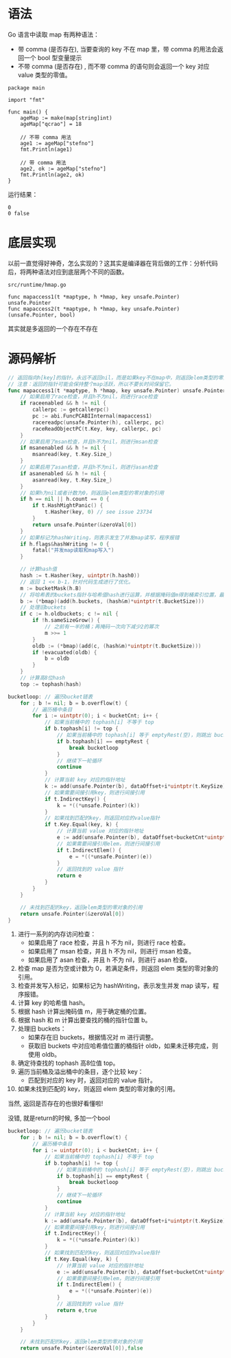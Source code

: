 # 语法

Go 语言中读取 map 有两种语法：

- 带 comma (是否存在), 当要查询的 key 不在 map 里，带 comma 的用法会返回一个 bool 型变量提示
- 不带 comma (是否存在) , 而不带 comma 的语句则会返回一个 key 对应 value 类型的零值。

```golang
package main

import "fmt"

func main() {
    ageMap := make(map[string]int)
    ageMap["qcrao"] = 18

    // 不带 comma 用法
    age1 := ageMap["stefno"]
    fmt.Println(age1)

    // 带 comma 用法
    age2, ok := ageMap["stefno"]
    fmt.Println(age2, ok)
}
```

运行结果：

```shell
0
0 false
```



# 底层实现

以前一直觉得好神奇，怎么实现的？这其实是编译器在背后做的工作：分析代码后，将两种语法对应到底层两个不同的函数。

`src/runtime/hmap.go`

```golang
func mapaccess1(t *maptype, h *hmap, key unsafe.Pointer) unsafe.Pointer
func mapaccess2(t *maptype, h *hmap, key unsafe.Pointer) (unsafe.Pointer, bool)
```

其实就是多返回的一个存在不存在



# 源码解析

```go
// 返回指向h[key]的指针。永远不返回nil，而是如果key不在map中，则返回elem类型的零对象的引用。
// 注意：返回的指针可能会保持整个map活跃，所以不要长时间保留它。
func mapaccess1(t *maptype, h *hmap, key unsafe.Pointer) unsafe.Pointer {
	// 如果启用了race检查，并且h不为nil，则进行race检查
	if raceenabled && h != nil {
		callerpc := getcallerpc()
		pc := abi.FuncPCABIInternal(mapaccess1)
		racereadpc(unsafe.Pointer(h), callerpc, pc)
		raceReadObjectPC(t.Key, key, callerpc, pc)
	}
	// 如果启用了msan检查，并且h不为nil，则进行msan检查
	if msanenabled && h != nil {
		msanread(key, t.Key.Size_)
	}
	// 如果启用了asan检查，并且h不为nil，则进行asan检查
	if asanenabled && h != nil {
		asanread(key, t.Key.Size_)
	}
	// 如果h为nil或者计数为0，则返回elem类型的零对象的引用
	if h == nil || h.count == 0 {
		if t.HashMightPanic() {
			t.Hasher(key, 0) // see issue 23734
		}
		return unsafe.Pointer(&zeroVal[0])
	}
	// 如果标记为hashWriting，则表示发生了并发map读写，程序报错
	if h.flags&hashWriting != 0 {
		fatal("并发map读取和map写入")
	}

	// 计算hash值
	hash := t.Hasher(key, uintptr(h.hash0))
	// 返回 1 << b-1，针对代码生成进行了优化。
	m := bucketMask(h.B)
	// 将哈希表的buckets指针与哈希值hash进行运算，并根据掩码值m得到桶索引位置，最终计算出要查找的桶的指针位置
	b := (*bmap)(add(h.buckets, (hash&m)*uintptr(t.BucketSize)))
	// 处理旧buckets
	if c := h.oldbuckets; c != nil {
		if !h.sameSizeGrow() {
			// 之前有一半的桶；再掩码一次向下减少2的幂次
			m >>= 1
		}
		oldb := (*bmap)(add(c, (hash&m)*uintptr(t.BucketSize)))
		if !evacuated(oldb) {
			b = oldb
		}
	}
	// 计算高8位hash
	top := tophash(hash)

bucketloop: // 遍历bucket链表
	for ; b != nil; b = b.overflow(t) {
		// 遍历桶中条目
		for i := uintptr(0); i < bucketCnt; i++ {
			// 如果当前桶中的 tophash[i] 不等于 top
			if b.tophash[i] != top {
				// 如果当前桶中的 tophash[i] 等于 emptyRest(空)，则跳出 bucketloop
				if b.tophash[i] == emptyRest {
					break bucketloop
				}
				// 继续下一轮循环
				continue
			}
			// 计算当前 key 对应的指针地址
			k := add(unsafe.Pointer(b), dataOffset+i*uintptr(t.KeySize))
			// 如果需要间接引用key，则进行间接引用
			if t.IndirectKey() {
				k = *((*unsafe.Pointer)(k))
			}
			// 如果找到匹配的key，则返回对应的value指针
			if t.Key.Equal(key, k) {
				// 计算当前 value 对应的指针地址
				e := add(unsafe.Pointer(b), dataOffset+bucketCnt*uintptr(t.KeySize)+i*uintptr(t.ValueSize))
				// 如果需要间接引用elem，则进行间接引用
				if t.IndirectElem() {
					e = *((*unsafe.Pointer)(e))
				}
				// 返回找到的 value 指针
				return e
			}
		}
	}

	// 未找到匹配的key，返回elem类型的零对象的引用
	return unsafe.Pointer(&zeroVal[0])
}
```

1. 进行一系列的内存访问检查：
   - 如果启用了 race 检查，并且 h 不为 nil，则进行 race 检查。
   - 如果启用了 msan 检查，并且 h 不为 nil，则进行 msan 检查。
   - 如果启用了 asan 检查，并且 h 不为 nil，则进行 asan 检查。
2. 检查 map 是否为空或计数为 0，若满足条件，则返回 elem 类型的零对象的引用。
3. 检查并发写入标记，如果标记为 hashWriting，表示发生并发 map 读写，程序报错。
4. 计算 key 的哈希值 hash。
5. 根据 hash 计算出掩码值 m，用于确定桶的位置。
6. 根据 hash 和 m 计算出要查找的桶的指针位置 b。
7. 处理旧 buckets：
   - 如果存在旧 buckets，根据情况对 m 进行调整。
   - 获取旧 buckets 中对应哈希值位置的桶指针 oldb，如果未迁移完成，则使用 oldb。
8. 确定待查找的 tophash 高8位值 top。
9. 遍历当前桶及溢出桶中的条目，逐个比较 key：
   - 匹配到对应的 key 时，返回对应的 value 指针。
10. 如果未找到匹配的 key，则返回 elem 类型的零对象的引用。



当然, 返回是否存在的也很好看懂啦!

没错, 就是return的时候, 多加一个bool

```go
bucketloop: // 遍历bucket链表
	for ; b != nil; b = b.overflow(t) {
		// 遍历桶中条目
		for i := uintptr(0); i < bucketCnt; i++ {
			// 如果当前桶中的 tophash[i] 不等于 top
			if b.tophash[i] != top {
				// 如果当前桶中的 tophash[i] 等于 emptyRest(空)，则跳出 bucketloop
				if b.tophash[i] == emptyRest {
					break bucketloop
				}
				// 继续下一轮循环
				continue
			}
			// 计算当前 key 对应的指针地址
			k := add(unsafe.Pointer(b), dataOffset+i*uintptr(t.KeySize))
			// 如果需要间接引用key，则进行间接引用
			if t.IndirectKey() {
				k = *((*unsafe.Pointer)(k))
			}
			// 如果找到匹配的key，则返回对应的value指针
			if t.Key.Equal(key, k) {
				// 计算当前 value 对应的指针地址
				e := add(unsafe.Pointer(b), dataOffset+bucketCnt*uintptr(t.KeySize)+i*uintptr(t.ValueSize))
				// 如果需要间接引用elem，则进行间接引用
				if t.IndirectElem() {
					e = *((*unsafe.Pointer)(e))
				}
				// 返回找到的 value 指针
				return e,true
			}
		}
	}

	// 未找到匹配的key，返回elem类型的零对象的引用
	return unsafe.Pointer(&zeroVal[0]),false
```


